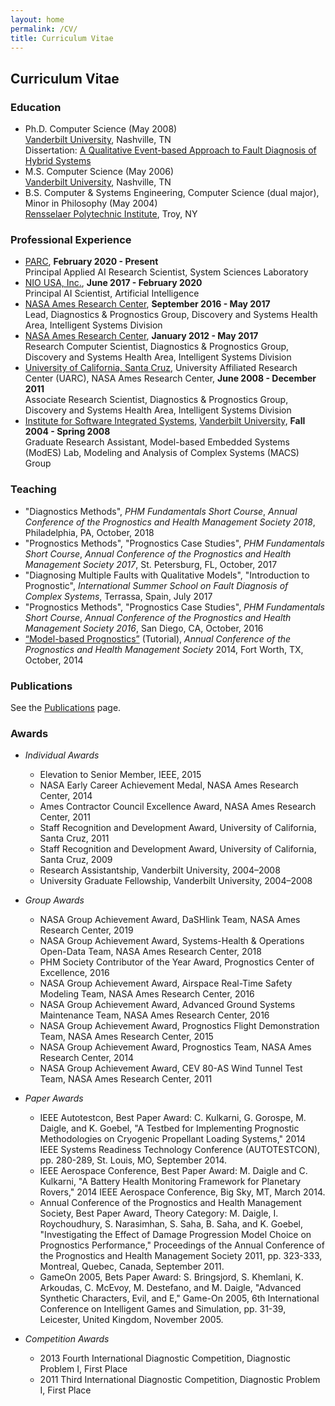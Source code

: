 ```yaml
---
layout: home
permalink: /CV/
title: Curriculum Vitae
---
```


## Curriculum Vitae

### Education

- Ph.D. Computer Science (May 2008)  
[Vanderbilt University](http://www.vanderbilt.edu), Nashville, TN  
Dissertation: [A Qualitative Event-based Approach to Fault Diagnosis of Hybrid Systems](pubs/DaigleDissertation.pdf)
- M.S. Computer Science (May 2006)  
[Vanderbilt University](http://www.vanderbilt.edu), Nashville, TN  
- B.S. Computer &amp; Systems Engineering, Computer Science (dual major), Minor in Philosophy (May 2004)  
[Rensselaer Polytechnic Institute](http://www.rpi.edu), Troy, NY

### Professional Experience
- [PARC](http://www.parc.com), **February 2020 - Present**  
Principal Applied AI Research Scientist, System Sciences Laboratory  
- [NIO USA, Inc.](https://www.nio.io), **June 2017 - February 2020**  
Principal AI Scientist, Artificial Intelligence  
- [NASA Ames Research Center](http://www.nasa.gov/centers/ames/home/index.html), **September 2016 - May 2017**  
Lead, Diagnostics &amp; Prognostics Group, Discovery and Systems Health Area, Intelligent Systems Division
- [NASA Ames Research Center](http://www.nasa.gov/centers/ames/home/index.html), **January 2012 - May 2017**  
Research Computer Scientist, Diagnostics &amp; Prognostics Group, Discovery and Systems Health Area, Intelligent Systems Division
- [University of California, Santa Cruz](https://www.ucsc.edu/), University Affiliated Research Center (UARC), NASA Ames Research Center, **June 2008 - December 2011**  
Associate Research Scientist, Diagnostics &amp; Prognostics Group, Discovery and Systems Health Area, Intelligent Systems Division
- [Institute for Software Integrated Systems](http://www.isis.vanderbilt.edu/), [Vanderbilt University](http://www.vanderbilt.edu/), **Fall 2004 - Spring 2008**  
Graduate Research Assistant, Model-based Embedded Systems (ModES) Lab, Modeling and Analysis of Complex Systems (MACS) Group

### Teaching

- "Diagnostics Methods", *PHM Fundamentals Short Course*, *Annual Conference of the Prognostics and Health Management Society 2018*, Philadelphia, PA, October, 2018
- "Prognostics Methods", "Prognostics Case Studies", *PHM Fundamentals Short Course*, *Annual Conference of the Prognostics and Health Management Society 2017*, St. Petersburg, FL, October, 2017
- "Diagnosing Multiple Faults with Qualitative Models", "Introduction to Prognostic", *International Summer School on Fault Diagnosis of Complex Systems*, Terrassa, Spain, July 2017
- "Prognostics Methods", "Prognostics Case Studies", *PHM Fundamentals Short Course*, *Annual Conference of the Prognostics and Health Management Society 2016*, San Diego, CA, October, 2016
- [“Model-based Prognostics”](http://www.phmsociety.org/sites/all/modules/pubdlcnt/pubdlcnt.php?file=https://www.phmsociety.org/sites/phmsociety.org/files/Daigle-ModelBasedPrognostics-Tutorial-PHM2014_1.pdf&nid=1523) (Tutorial), *Annual Conference of the Prognostics and Health Management Society* 2014, Fort Worth, TX, October, 2014

### Publications

See the [Publications](/publications) page.

### Awards

- *Individual Awards*
  - Elevation to Senior Member, IEEE, 2015
  - NASA Early Career Achievement Medal, NASA Ames Research Center, 2014
  - Ames Contractor Council Excellence Award, NASA Ames Research Center, 2011
  - Staff Recognition and Development Award, University of California, Santa Cruz, 2011
  - Staff Recognition and Development Award, University of California, Santa Cruz, 2009
  - Research Assistantship, Vanderbilt University, 2004–2008
  - University Graduate Fellowship, Vanderbilt University, 2004–2008

- *Group Awards*
  - NASA Group Achievement Award, DaSHlink Team, NASA Ames Research Center, 2019
  - NASA Group Achievement Award, Systems-Health & Operations Open-Data Team, NASA Ames Research Center, 2018
  - PHM Society Contributor of the Year Award, Prognostics Center of Excellence, 2016
  - NASA Group Achievement Award, Airspace Real-Time Safety Modeling Team, NASA Ames Research
  Center, 2016
  - NASA Group Achievement Award, Advanced Ground Systems Maintenance Team, NASA Ames Research Center, 2016
  - NASA Group Achievement Award, Prognostics Flight Demonstration Team, NASA Ames Research
  Center, 2015
  - NASA Group Achievement Award, Prognostics Team, NASA Ames Research Center, 2014
  - NASA Group Achievement Award, CEV 80-AS Wind Tunnel Test Team, NASA Ames Research Center, 2011

- *Paper Awards*
  - IEEE Autotestcon, Best Paper Award: C. Kulkarni, G. Gorospe, M. Daigle, and K. Goebel, "A Testbed for Implementing Prognostic Methodologies on Cryogenic Propellant Loading Systems," 2014 IEEE Systems Readiness Technology Conference (AUTOTESTCON), pp. 280-289, St. Louis, MO, September 2014.
  - IEEE Aerospace Conference, Best Paper Award: M. Daigle and C. Kulkarni, "A Battery Health Monitoring Framework for Planetary Rovers," 2014 IEEE Aerospace Conference, Big Sky, MT, March 2014.
  - Annual Conference of the Prognostics and Health Management Society, Best Paper Award, Theory Category: M. Daigle, I. Roychoudhury, S. Narasimhan, S. Saha, B. Saha, and K. Goebel, "Investigating the Effect of Damage Progression Model Choice on Prognostics Performance," Proceedings of the Annual Conference of the Prognostics and Health Management Society 2011, pp. 323-333, Montreal, Quebec, Canada, September 2011.
  - GameOn 2005, Bets Paper Award: S. Bringsjord, S. Khemlani, K. Arkoudas, C. McEvoy, M. Destefano, and M. Daigle, "Advanced Synthetic Characters, Evil, and E," Game-On 2005, 6th International Conference on Intelligent Games and Simulation, pp. 31-39, Leicester, United Kingdom, November 2005.

- *Competition Awards*
  - 2013 Fourth International Diagnostic Competition, Diagnostic Problem I, First Place
  - 2011 Third International Diagnostic Competition, Diagnostic Problem I, First Place
